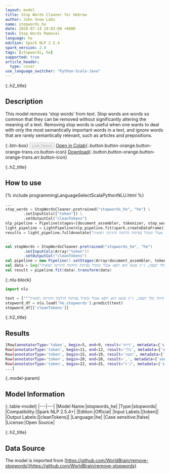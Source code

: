 ```yaml
---
layout: model
title: Stop Words Cleaner for Hebrew
author: John Snow Labs
name: stopwords_he
date: 2020-07-14 19:03:00 +0800
task: Stop Words Removal
language: he
edition: Spark NLP 2.5.4
spark_version: 2.4
tags: [stopwords, he]
supported: true
article_header:
  type: cover
use_language_switcher: "Python-Scala-Java"
---
```


{:.h2_title}
## Description
This model removes 'stop words' from text. Stop words are words so common that they can be removed without significantly altering the meaning of a text. Removing stop words is useful when one wants to deal with only the most semantically important words in a text, and ignore words that are rarely semantically relevant, such as articles and prepositions.

{:.btn-box}
<button class="button button-orange" disabled>Live Demo</button>
[Open in Colab](https://colab.research.google.com/github/JohnSnowLabs/spark-nlp-workshop/blob/b2eb08610dd49d5b15077cc499a94b4ec1e8b861/jupyter/annotation/english/stop-words/StopWordsCleaner.ipynb){:.button.button-orange.button-orange-trans.co.button-icon}
[Download](https://s3.amazonaws.com/auxdata.johnsnowlabs.com/public/models/stopwords_he_he_2.5.4_2.4_1594742441877.zip){:.button.button-orange.button-orange-trans.arr.button-icon}

{:.h2_title}
## How to use

<div class="tabs-box" markdown="1">

{% include programmingLanguageSelectScalaPythonNLU.html %}

```python
...
stop_words = StopWordsCleaner.pretrained("stopwords_he", "he") \
        .setInputCols(["token"]) \
        .setOutputCol("cleanTokens")
nlp_pipeline = Pipeline(stages=[document_assembler, tokenizer, stop_words])
light_pipeline = LightPipeline(nlp_pipeline.fit(spark.createDataFrame([['']]).toDF("text")))
results = light_pipeline.fullAnnotate("מלבד היותו מלך הצפון, ג'ון סנואו הוא רופא אנגלי ומוביל בפיתוח הרדמה והיגיינה רפואית.")
```

```scala
...
val stopWords = StopWordsCleaner.pretrained("stopwords_he", "he")
        .setInputCols(Array("token"))
        .setOutputCol("cleanTokens")
val pipeline = new Pipeline().setStages(Array(document_assembler, tokenizer, stopWords))
val data = Seq("מלבד היותו מלך הצפון, ג'ון סנואו הוא רופא אנגלי ומוביל בפיתוח הרדמה והיגיינה רפואית.").toDF("text")
val result = pipeline.fit(data).transform(data)
```

{:.nlu-block}
```python
import nlu

text = ["""מלבד היותו מלך הצפון, ג'ון סנואו הוא רופא אנגלי ומוביל בפיתוח הרדמה והיגיינה רפואית"""]
stopword_df = nlu.load('he.stopwords').predict(text)
stopword_df[['cleanTokens']]
```

</div>

{:.h2_title}
## Results

```bash
[Row(annotatorType='token', begin=5, end=9, result='היותו', metadata={'sentence': '0'}),
Row(annotatorType='token', begin=11, end=13, result='מלך', metadata={'sentence': '0'}),
Row(annotatorType='token', begin=15, end=19, result='הצפון', metadata={'sentence': '0'}),
Row(annotatorType='token', begin=20, end=20, result=',', metadata={'sentence': '0'}),
Row(annotatorType='token', begin=22, end=25, result="ג'ון", metadata={'sentence': '0'}),
...]
```

{:.model-param}
## Model Information

{:.table-model}
|---|---|
|Model Name:|stopwords_he|
|Type:|stopwords|
|Compatibility:|Spark NLP 2.5.4+|
|Edition:|Official|
|Input Labels:|[token]|
|Output Labels:|[cleanTokens]|
|Language:|he|
|Case sensitive:|false|
|License:|Open Source|

{:.h2_title}
## Data Source
The model is imported from [https://github.com/WorldBrain/remove-stopwords](https://github.com/WorldBrain/remove-stopwords)